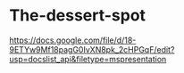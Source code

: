 # The-dessert-spot
https://docs.google.com/file/d/18-9ETYw9Mf18pagG0IvXN8pk_2cHPGqF/edit?usp=docslist_api&filetype=mspresentation
